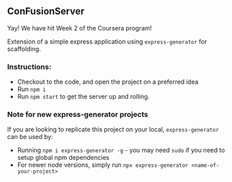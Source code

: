 ## ConFusionServer

Yay! We have hit Week 2 of the Coursera program! 

Extension of a simple express application using `express-generator` for scaffolding.

### Instructions:

- Checkout to the code, and open the project on a preferred idea
- Run ` npm i `
- Run ` npm start ` to get the server up and rolling.


### Note for new express-generator projects
If you are looking to replicate this project on your local, `express-generator` can be used by:

- Running `npm i express-generator -g` - you may need `sudo` if you need to setup global npm dependencies 
- For newer node versions, simply run `npx express-generator <name-of-your-project>`